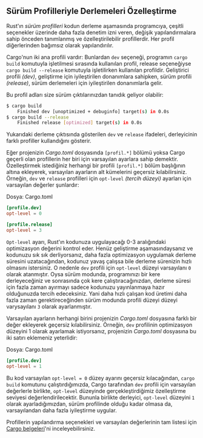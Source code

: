 ## Sürüm Profilleriyle Derlemeleri Özelleştirme

Rust'ın *sürüm profilleri* kodun derleme aşamasında programcıya, çeşitli seçenekler üzerinde daha fazla denetim izni veren, değişik yapılandırmalara sahip önceden tanımlanmış ve özelleştirilebilir profillerdir. Her profil diğerlerinden bağımsız olarak yapılandırılır.

Cargo'nun iki ana profili vardır: Bunlardan `dev` seçeneği, programın `cargo build` komutuyla işletilmesi sırasında kullanılan profil, release seçeneğiyse `cargo build --release` komutuyla işletilirken kullanılan profildir. Geliştirici profili *(dev)*, geliştirme için iyileştirilen donanımlara sahipken, sürüm profili *(release)*, sürüm derlemeleri için iyileştirilen donanımlarla gelir.

Bu profil adları size sürüm çıktılarınızdan tanıdık geliyor olabilir:

```bash
$ cargo build
    Finished dev [unoptimized + debuginfo] target(s) in 0.0s
$ cargo build --release
    Finished release [optimized] target(s) in 0.0s
````
Yukarıdaki derleme çıktısında gösterilen `dev` ve `release` ifadeleri, derleyicinin farklı profiller kullandığını gösterir.

Eğer projenizin *Cargo.toml* dosyasında `[profil.*]` bölümü yoksa Cargo geçerli olan profillerin her biri için varsayılan ayarlara sahip demektir. Özelleştirmek istediğiniz herhangi bir profili `[profil.*]` bölüm başlığının altına ekleyerek, varsayılan ayarların alt kümelerini geçersiz kılabilirsiniz. Örneğin, `dev` ve `release` profilleri için `opt-level` *(tercih düzeyi)* ayarları için varsayılan değerler şunlardır:

Dosya: Cargo.toml

```toml
[profile.dev]
opt-level = 0

[profile.release]
opt-level = 3
````

`Opt-level` ayarı, Rust'ın kodunuza uygulayacağı 0-3 aralığındaki optimizasyon değerini kontrol eder. Henüz geliştirme aşamasındaysanız ve kodunuzu sık sık derliyorsanız, daha fazla optimizasyon uygulamak derleme süresini uzatacağından, kodunuz yavaş çalışsa bile derleme sürenizin hızlı olmasını istersiniz. O nedenle `dev` profili için `opt-level` düzeyi varsayılanı `0` olarak atanmıştır. Oysa sürüm modunda, programınızı bir kere derleyeceğiniz ve sonrasında çok kere çalıştıracağınızdan, derleme süresi için fazla zaman ayırmayı sadece kodunuzu yayınlanmaya hazır olduğunuzda tercih edeceksiniz. Yani daha hızlı çalışan kod üretimi daha fazla zaman gerektireceğinden sürüm modunda profili düzeyi düzeyi varysayılanı `3` olarak ayarlanmıştır.

Varsayılan ayarların herhangi birini projenizin *Cargo.toml* dosyasına farklı bir değer ekleyerek geçersiz kılabilirsiniz. Örneğin, `dev` profilinin optimizasyon düzeyini 1 olarak ayarlamak istiyorsanız, projenizin *Cargo.toml* dosyasına bu iki satırı eklemeniz yeterlidir:

Dosya: Cargo.toml

```toml
[profile.dev]
opt-level = 1
````

Bu kod varsayılan `opt-level = 0` düzey ayarını geçersiz kılacağından, `cargo build` komutunu çalıştırdığımızda, Cargo tarafından `dev` profili için varsayılan değerlerle birlikte, `opt-level` düzeyinde gerçekleştirdiğimiz özelleştirme seviyesi değerlendirilecektir. Bununla birlikte derleyici, `opt-level` düzeyini `1` olarak ayarladığımızdan, sürüm profilinde olduğu kadar olmasa da, varsayılandan daha fazla iyileştirme uygular. 

Profillerin yapılandırma seçenekleri ve varsayılan değerlerinin tam listesi için [Cargo belgeleri](https://doc.rust-lang.org/cargo/reference/profiles.html)'ni inceleyebilirsiniz.
